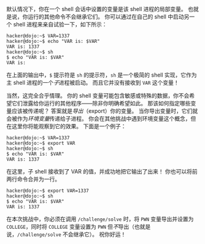 默认情况下，你在一个 shell 会话中设置的变量是该 shell 进程的局部变量。
也就是说，你运行的其他命令不会继承它们。
你可以通过在自己的 shell 中启动另一个 shell 进程来亲自试验一下，如下所示：

```console
hacker@dojo:~$ VAR=1337
hacker@dojo:~$ echo "VAR is: $VAR"
VAR is: 1337
hacker@dojo:~$ sh
$ echo "VAR is: $VAR"
VAR is: 
```

在上面的输出中，`$` 提示符是 `sh` 的提示符，`sh` 是一个极简的 shell 实现，它作为主 shell 进程的一个*子*进程被启动。
而且它并没有接收到 `VAR` 这个变量！

当然，这完全合乎情理。
你的 shell 变量可能包含敏感或特殊的数据，你不会希望它们泄露给你运行的其他程序——除非你明确希望如此。
那该如何指定哪些变量应该被传递呢？
答案就是*导出*（export）你的变量。
当你导出变量时，它们就会被作为*环境变量*传递给子进程。
你会在其他挑战中遇到环境变量这个概念，但在这里你将能观察到它的效果。
下面是一个例子：

```console
hacker@dojo:~$ VAR=1337
hacker@dojo:~$ export VAR
hacker@dojo:~$ sh
$ echo "VAR is: $VAR"
VAR is: 1337
```

在这里，子 shell 接收到了 VAR 的值，并成功地把它输出了出来！
你也可以将前两行命令合并为一行。

```console
hacker@dojo:~$ export VAR=1337
hacker@dojo:~$ sh
$ echo "VAR is: $VAR"
VAR is: 1337
```

在本次挑战中，你必须在调用 `/challenge/solve` 时，将 `PWN` 变量导出并设置为 `COLLEGE`，同时将 `COLLEGE` 变量设置为 `PWN` 但*不*导出（也就是说，`/challenge/solve` 不会继承它）。
祝你好运！
